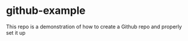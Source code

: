 # github-example
This repo is a demonstration of how to create a Github repo and properly set it up
